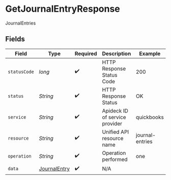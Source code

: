 # GetJournalEntryResponse

JournalEntries


## Fields

| Field                                                   | Type                                                    | Required                                                | Description                                             | Example                                                 |
| ------------------------------------------------------- | ------------------------------------------------------- | ------------------------------------------------------- | ------------------------------------------------------- | ------------------------------------------------------- |
| `statusCode`                                            | *long*                                                  | :heavy_check_mark:                                      | HTTP Response Status Code                               | 200                                                     |
| `status`                                                | *String*                                                | :heavy_check_mark:                                      | HTTP Response Status                                    | OK                                                      |
| `service`                                               | *String*                                                | :heavy_check_mark:                                      | Apideck ID of service provider                          | quickbooks                                              |
| `resource`                                              | *String*                                                | :heavy_check_mark:                                      | Unified API resource name                               | journal-entries                                         |
| `operation`                                             | *String*                                                | :heavy_check_mark:                                      | Operation performed                                     | one                                                     |
| `data`                                                  | [JournalEntry](../../models/components/JournalEntry.md) | :heavy_check_mark:                                      | N/A                                                     |                                                         |